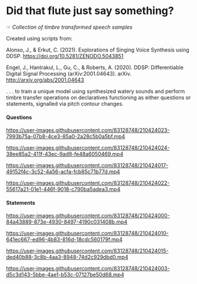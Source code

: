 # Did that flute just say something?
☞ *Collection of timbre transformed speech samples*

Created using scripts from: 

Alonso, J., & Erkut, C. (2021). Explorations of Singing Voice Synthesis using DDSP. https://doi.org/10.5281/ZENODO.5043851

Engel, J., Hantrakul, L., Gu, C., & Roberts, A. (2020). DDSP: Differentiable Digital Signal Processing (arXiv:2001.04643). arXiv. http://arxiv.org/abs/2001.04643

. . . to train a unique model using synthesized watery sounds and perform timbre transfer operations on declaratives functioning as either questions or statements, signalled via pitch contour changes.

#### Questions


https://user-images.githubusercontent.com/83128748/210424023-7993b75a-07b8-4ce3-85a0-2a28c5b0a5bf.mp4

https://user-images.githubusercontent.com/83128748/210424024-38ee85a2-411f-43ec-9ad9-fe48a6050469.mp4

https://user-images.githubusercontent.com/83128748/210424017-49152f4c-3c52-4a56-acfa-fcb85c71b77d.mp4

https://user-images.githubusercontent.com/83128748/210424022-55617a21-01e1-446f-9018-c790ba5adea3.mp4


#### Statements


https://user-images.githubusercontent.com/83128748/210424000-84a43889-873e-4930-8497-4190c031408b.mp4

https://user-images.githubusercontent.com/83128748/210424010-641ec667-ed96-4b83-816d-18cdc560179f.mp4

https://user-images.githubusercontent.com/83128748/210424015-ded40b88-3c8b-4aa3-8948-74d2c929dbd0.mp4

https://user-images.githubusercontent.com/83128748/210424003-d5c3d143-5bbe-4ae1-b53c-07127be50d68.mp4
